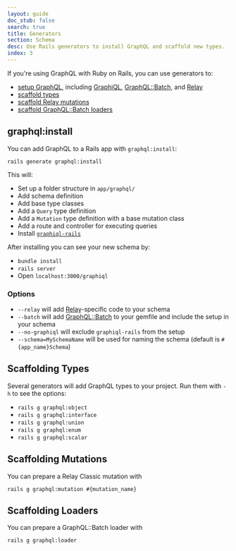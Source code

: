 ```yaml
---
layout: guide
doc_stub: false
search: true
title: Generators
section: Schema
desc: Use Rails generators to install GraphQL and scaffold new types.
index: 3
---
```


If you're using GraphQL with Ruby on Rails, you can use generators to:

- [setup GraphQL](#graphqlinstall), including [GraphiQL](https://github.com/graphql/graphiql), [GraphQL::Batch](https://github.com/Shopify/graphql-batch), and [Relay](https://facebook.github.io/relay/)
- [scaffold types](#scaffolding-types)
- [scaffold Relay mutations](#scaffolding-mutations)
- [scaffold GraphQL::Batch loaders](#scaffolding-loaders)

## graphql:install

You can add GraphQL to a Rails app with `graphql:install`:

```
rails generate graphql:install
```

This will:

- Set up a folder structure in `app/graphql/`
- Add schema definition
- Add base type classes
- Add a `Query` type definition
- Add a `Mutation` type definition with a base mutation class
- Add a route and controller for executing queries
- Install [`graphiql-rails`](https://github.com/rmosolgo/graphiql-rails)

After installing you can see your new schema by:

- `bundle install`
- `rails server`
- Open `localhost:3000/graphiql`

### Options

- `--relay` will add [Relay](https://facebook.github.io/relay/)-specific code to your schema
- `--batch` will add [GraphQL::Batch](https://github.com/Shopify/graphql-batch) to your gemfile and include the setup in your schema
- `--no-graphiql` will exclude `graphiql-rails` from the setup
- `--schema=MySchemaName` will be used for naming the schema (default is `#{app_name}Schema`)

## Scaffolding Types

Several generators will add GraphQL types to your project. Run them with `-h` to see the options:

- `rails g graphql:object`
- `rails g graphql:interface`
- `rails g graphql:union`
- `rails g graphql:enum`
- `rails g graphql:scalar`


## Scaffolding Mutations

You can prepare a Relay Classic mutation with

```
rails g graphql:mutation #{mutation_name}
```

## Scaffolding Loaders

You can prepare a GraphQL::Batch loader with

```
rails g graphql:loader
```
